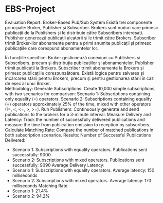 # EBS-Project
Evaluation Report: Broker-Based Pub/Sub System
Există trei componente principale: Broker, Publisher și Subscriber.
Brokers sunt noduri care primesc publicații de la Publishers și le distribuie către Subscribers interesați.
Publisher generează publicații aleatorii și le trimit către Brokers.
Subscriber trimit Broker-ilor abonamente pentru a primi anumite publicații și primesc publicațiile care corespund abonamentelor lor.

În funcțiile specifice:
Broker gestionează conexiuni cu Publishers și Subscribers, precum și distribuția publicațiilor și abonamentelor.
Publisher trimit publicații la Brokers.
Subscriber trimit abonamente la Brokers și primesc publicațiile corespunzătoare.
Există logica pentru salvarea și încărcarea stării pentru Brokers, precum și pentru gestionarea stării în caz de eșec al unui Broker.
<br />
Methodology:
Generate Subscriptions: Create 10,000 simple subscriptions, with two scenarios for comparison:
Scenario 1: Subscriptions containing only equality (=) operators.
Scenario 2: Subscriptions containing equality (=) operators approximately 25% of the time, mixed with other operators (!=, <, <=, >, >=).
Run Publishers: Continuously generate and send publications to the brokers for a 3-minute interval.
Measure Delivery and Latency: Track the number of successfully delivered publications and measure the time from publication emission to reception by subscribers.
Calculate Matching Rate: Compare the number of matched publications in both subscription scenarios.
Results:
Number of Successful Publications Delivered:
- Scenario 1: Subscriptions with equality operators.
Publications sent successfully: 9000
- Scenario 2: Subscriptions with mixed operators.
Publications sent successfully: 9090
Average Delivery Latency:
- Scenario 1: Subscriptions with equality operators.
Average latency: 150 milliseconds
- Scenario 2: Subscriptions with mixed operators.
Average latency: 170 milliseconds
Matching Rate:
- Scenario 1: 21.4%
- Scenario 2: 94.2%
